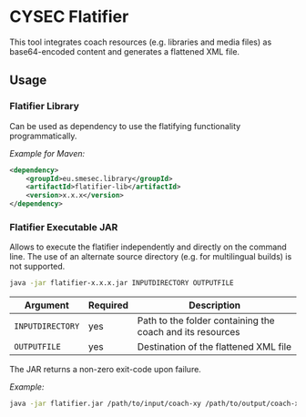 # CYSEC Flatifier

This tool integrates coach resources (e.g. libraries and media files) as base64-encoded content and generates a flattened XML file.

## Usage

### Flatifier Library
Can be used as dependency to use the flatifying functionality programmatically.

*Example for Maven:*
```xml
<dependency>
    <groupId>eu.smesec.library</groupId>
    <artifactId>flatifier-lib</artifactId>
    <version>x.x.x</version>
</dependency>
```

### Flatifier Executable JAR

Allows to execute the flatifier independently and directly on the command line.
The use of an alternate source directory (e.g. for multilingual builds) is not supported.

```bash
java -jar flatifier-x.x.x.jar INPUTDIRECTORY OUTPUTFILE
```

| Argument          | Required  | Description  |
|-------------------|-----------|--------------|
| `INPUTDIRECTORY`  | yes       | Path to the folder containing the coach and its resources |
| `OUTPUTFILE`      | yes       | Destination of the flattened XML file |

The JAR returns a non-zero exit-code upon failure.

*Example:*
```bash
java -jar flatifier.jar /path/to/input/coach-xy /path/to/output/coach-xy-flat.xml
```
